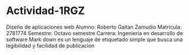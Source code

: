 # Actividad-1RGZ
Diseño de aplicaciones web
Alumno: Roberto Gaitan Zamudio 
Matricula: 2781774
Semestre: Octavo semestre
Carrera: Ingenieria en desarrollo de software
Mark down es un lenguaje de etiquetado simple que busca una legibilidad y facilidad de publicacion 
